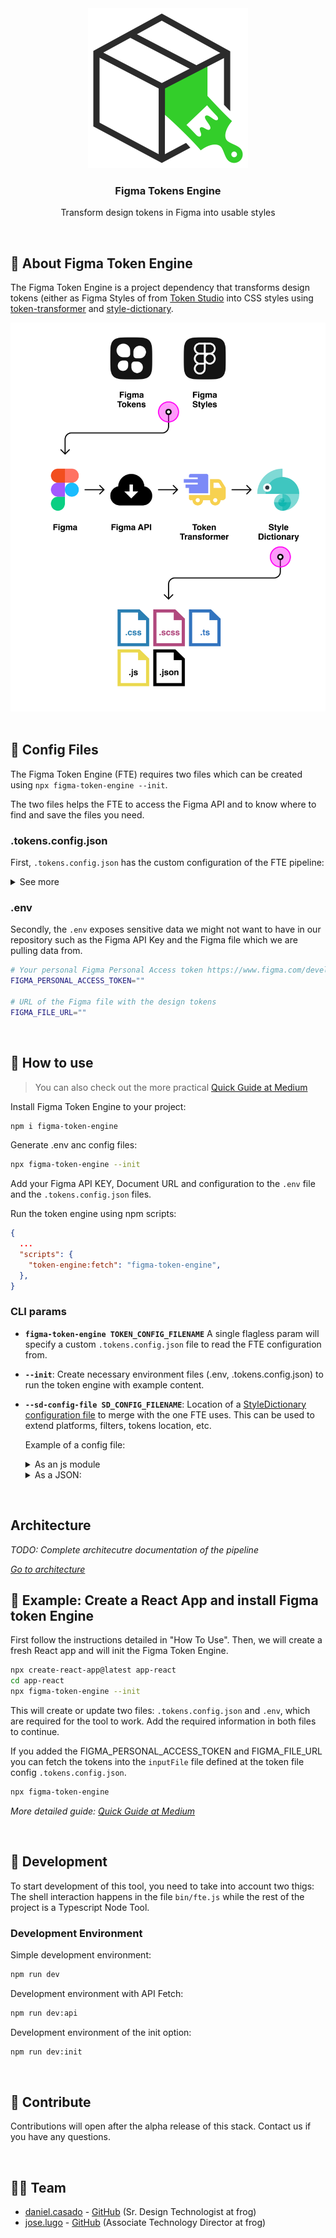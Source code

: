 <div align="center">
  <a href="https://github.com/d01000100/figma-token-engine">
    <img src=".docs/logo.svg" alt="Logo" alt="Logo" width="256" height="256">
  </a>

  <h3 align="center"><strong>Figma Tokens Engine</strong></h3>
  <p align="center">
    Transform design tokens in Figma into usable styles
  </p>

</div>

<br/>

## 🚛 About Figma Token Engine

The Figma Token Engine is a project dependency that transforms design tokens (either as Figma Styles of from [Token Studio](https://tokens.studio/) into CSS styles using [token-transformer](https://www.npmjs.com/package/token-transformer) and [style-dictionary](https://github.com/amzn/style-dictionary).

<div align="center">
  <img src=".docs/engine-diagram.svg" alt="Logo" alt="Logo">
</div>

<br/>

## 📓 Config Files

The Figma Token Engine (FTE) requires two files which can be created using `npx figma-token-engine --init`.

The two files helps the FTE to access the Figma API and to know where to find and save the files you need.

### .tokens.config.json

First, `.tokens.config.json` has the custom configuration of the FTE pipeline:

<details>
  <summary>See more</summary>
  
- **tokenFormat:** The type of data we're going to read from the Figma file. The current version supports the following formats:
  - **FigmaStyles** The Style library published by the Figma file. It read the colors, typographies and shadows and uses the name of the styles as is to name the generated variables.
  - **TokensStudio** Reads the tokens from the [Tokens Studio plugin](tokens.studio). The current version combines all tokens sets into the same output and does not support themes or theme groups.
  - **FigmaVariables** *(beta)* Reads the Figma Variables defined on the Figma file. (Needs an enterprise license to use the API) Parses the color and numeric variables. It will divide the outputs on different modes defined on the variables [*Further reading*](./docs/figma_variables_support.md)
- **inputFile** The file where the tokens read from Figma will be written to and read by StyleDictionary
- **outputDir** The location where the FTE will output the processed tokens.
- **platforms** *optional* The specified platforms (called [formats on StyleDictionary](https://amzn.github.io/style-dictionary/#/formats)) that the FTE will generate. The current version supports:
  - `css`. Using css custom variables. Outputs to `tokens.css`
  - `scss`. Outputs to `tokens.scss`
  - `scssMap`. Creates a sass map with the tokens names as keys and the tokens values as the map values. Outputs to `tokensMap.scss`
  - `less`. Outputs to `tokens.less`
  - `jsp`. Outputs js variables to `tokens.js`
  - `ts`. Outputs ts variables to `tokens.ts`
  - `json`. Outputs a JSON, whose structure is the same as the source. Outputs to `tokens.json`
  - `compose`. Creates a kotlin object declaring values for each token. Outputs to `tokens.kt`
  - `ios-swift/class.swift`. [Pre-defined on StyleDictionary](https://amzn.github.io/style-dictionary/#/formats?id=ios-swiftclassswift) Creates a swift class, declaring static constants for each token. Outputs to `tokens.swift`
  - `android/resources`. [Pre-defined on StyleDictionary](https://amzn.github.io/style-dictionary/#/formats?id=androidresources). Declares a `<resources>` XML object, declaring an item for each tokens.
  
    This format also separates the tokens into different categories, generating several files:
    - `colors.xml` Color tokens
    - `fonts.xml` Font tokens like font family or font weight
    - `spacing.xml` Letter spacing tokens
    - `others.xml` All the other tokens
    - `android_resources.xml` All the tokens

*Example*

```json
{
  "tokenFormat": "FigmaVariable",
  "inputFile": "./tokens-studio.json",
  "outputDir": "./src/styles/tokens",
  "platforms": [
    "css",
    "scss",
    "scssMap",
    "less",
    "js",
    "ts",
    "json",
    "compose"
  ]
}
```
</details>

### .env

Secondly, the `.env` exposes sensitive data we might not want to have in our repository such as the Figma API Key and the Figma file which we are pulling data from.

```sh
# Your personal Figma Personal Access token https://www.figma.com/developers/api#access-tokens
FIGMA_PERSONAL_ACCESS_TOKEN=""

# URL of the Figma file with the design tokens
FIGMA_FILE_URL=""
```

<br/>

## 🚀 How to use

> You can also check out the more practical [Quick Guide at Medium](https://medium.com/@jdanielca/figma-token-engine-quick-start-b6e0bc08a388)

Install Figma Token Engine to your project:

```sh
npm i figma-token-engine
```

Generate .env anc config files:

```sh
npx figma-token-engine --init
```

Add your Figma API KEY, Document URL and configuration to the `.env` file and the `.tokens.config.json` files.

Run the token engine using npm scripts:

```json
{
  ...
  "scripts": {
    "token-engine:fetch": "figma-token-engine",
  },
}
```

### CLI params

- **`figma-token-engine TOKEN_CONFIG_FILENAME`** A single flagless param will specify a custom `.tokens.config.json` file to read the FTE configuration from.
- **`--init`**: Create necessary environment files (.env, .tokens.config.json) to run the token engine with example content.
- **`--sd-config-file SD_CONFIG_FILENAME`**: Location of a [StyleDictionary configuration file](https://amzn.github.io/style-dictionary/#/config) to merge with the one FTE uses. This can be used to extend platforms, filters, tokens location, etc.
  
  Example of a config file:

  <details>
    <summary>As an js module</summary>

    ```js
    module.exports = {
      "platforms": {
        "swift": {
          "transformGroup": "ios-swift",
          "buildPath": "./ios/",
          "files": [
            {
              "destination": "ios",
              "format": "ios-swift/enum.swift",
              "options": {
                "fileHeader": () => ["This is a custom header"]
              }
            }
          ]
        },
        "android": {
          "transformGroup": "android",
          "files": [
            {
              "destination": "android",
              "format": 'android/resources',
              "options": {
                "fileHeader": () => ["This is a custom header"]
              }
            }
          ]
        }
      }
    }
    ```
  </details>

  <details>
    <summary>As a JSON:</summary>

    ```json
    {
      "platforms": {
        "swift": {
          "transformGroup": "ios-swift",
          "buildPath": "./ios/",
          "files": [
            {
              "destination": "ios",
              "format": "ios-swift/enum.swift",
              "options": {
                "fileHeader": "This is a custom header"
              }
            }
          ]
        },
        "android": {
          "transformGroup": "android",
          "files": [
            {
              "destination": "android",
              "format": "android/resources",
            }
          ]
        }
      }
    }
    ```

    The custom configuration file will have priority over FTE's configuration, however some fields will be appended, rather than overwritten:
    - Sources will be appended. StyleDictionary will still fetch the source specified in the .tokens.config.json
    - Parsers will be appended. StyleDictionary will still run FTE's parsers
    - Platforms will be appended and extended. FTE's premade platforms will still be configured. Custom configruation can add platforms or overwrite them, if specified. Also, FTE's buildPath (from the .tokens.config.json) and fileHeader will be added if not specified.
    - All other settings are added without modifications
  </details>

<br/>

<!-- ## 💻 Commands

### **Default**

Use the default tool configuration with:

```sh
npx figma-token-engine
```

> If you don't have the `.tokens.config.js`file and the needed environment secrets in the `.env` you will need to initialize the project with the --init option.

<br/>

### **Initialize project**

```sh
npx figma-token-engine --init
```

This will create or update two files: `.tokens.config.json` and `.env`, which are required for the tool to work.

Update the configuration file and the enviroment variables with your current project needs.

<br/>

### **Custom Configuration file**

You can also pass your custom configuration file:

```sh
npx figma-token-engine --config .dev-tokens.config.json
```

<br/>

### **Multiple custom Configuration file**

Or pass an array for multiple projects:

```sh
npx figma-token-engine --config .angular-tokens.config.json .react-tokens.config.json .android-tokens.config.json
```

<br/>

### **Fetch API Data**

If you want to fetch data from the Figma API, use:

```sh
npx figma-token-engine
```

<br/> -->

## Architecture

*TODO: Complete architecutre documentation of the pipeline*

*[Go to architecture](./docs/architecture.md)*

## 📝 Example: Create a React App and install Figma token Engine

First follow the instructions detailed in "How To Use". Then, we will create a fresh React app and will init the Figma Token Engine.

```sh
npx create-react-app@latest app-react
cd app-react
npx figma-token-engine --init
```

This will create or update two files: `.tokens.config.json` and `.env`, which are required for the tool to work. Add the required information in both files to continue.

If you added the FIGMA_PERSONAL_ACCESS_TOKEN and FIGMA_FILE_URL you can fetch the tokens into the `inputFile` file defined at the token file config `.tokens.config.json`.

```sh
npx figma-token-engine
```

*More detailed guide: [Quick Guide at Medium](https://medium.com/@jdanielca/figma-token-engine-quick-start-b6e0bc08a388)*

<br/>

## 🧰 Development

To start development of this tool, you need to take into account two thigs: The shell interaction happens in the file `bin/fte.js` while the rest of the project is a Typescript Node Tool.

### Development Environment

Simple development environment:

```sh
npm run dev
```

Development environment with API Fetch:

```sh
npm run dev:api
```

Development environment of the init option:

```sh
npm run dev:init
```

<br/>

## 🤝 Contribute

Contributions will open after the alpha release of this stack. Contact us if you have any questions.

<br/>

## 🧑‍💻 Team

- [daniel.casado](mailto:jdanielca@gmail.com) - [GitHub](https://github.com/d01000100) (Sr. Design Technologist at frog)
- [jose.lugo](mailto:me@joselugo.dev) - [GitHub](https://github.com/chepetime) (Associate Technology Director at frog)

<br/>
